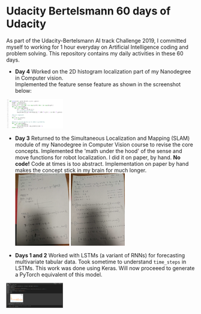 # Udacity Bertelsmann 60 days of Udacity
As part of the Udacity-Bertelsmann AI track Challenge 2019, I committed myself to working for 1 hour everyday on Artificial Intelligence coding and problem solving. This repository contains my daily activities in these 60 days.

* **Day 4**
Worked on the 2D histogram localization part of my Nanodegree in Computer vision.  
Implemented the feature sense feature as shown in the screenshot below:<br />
<img src="/4/image.png" width="30%" height= "30%">
<br/>

* **Day 3**
Returned to the Simultaneous Localization and Mapping (SLAM) module of my Nanodegree in Computer Vision course to revise the core concepts.
Implemented the 'math under the hood' of the sense and move functions for robot localization. I did it  on paper, by hand. __No code!__
Code at times is too abstract. Implementation on paper by hand makes the concept stick in my brain for much longer. <br />
<img src="/3/IMG_20191219_175641.jpg" width="30%" height= "30%"> <img src="/3/IMG_20191219_175655.jpg" width="30%" height= "30%">

* **Days 1 and 2**
Worked with LSTMs (a variant of RNNs) for forecasting multivariate tabular data.
Took sometime to understand `time_steps` in LSTMs.
This work was done using Keras. Will now proceeed to generate a PyTorch equivalent of this model.<br />
<img src="/1/image.png" width="30%" height= "30%">

